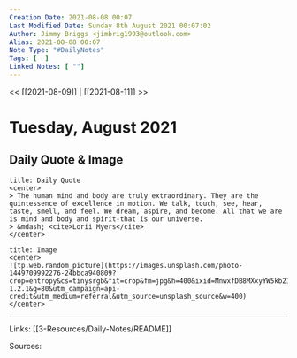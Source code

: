 ```yaml
---
Creation Date: 2021-08-08 00:07
Last Modified Date: Sunday 8th August 2021 00:07:02
Author: Jimmy Briggs <jimbrig1993@outlook.com>
Alias: 2021-08-08 00:07
Note Type: "#DailyNotes"
Tags: [  ]
Linked Notes: [ ""]
---
```


<< [[2021-08-09]] | [[2021-08-11]] >>

# Tuesday, August 2021

## Daily Quote & Image

```ad-quote
title: Daily Quote
<center>
> The human mind and body are truly extraordinary. They are the quintessence of excellence in motion. We talk, touch, see, hear, taste, smell, and feel. We dream, aspire, and become. All that we are is mind and body and spirit-that is our universe.
> &mdash; <cite>Lorii Myers</cite>
</center>
```

```ad-info
title: Image
<center>
![tp.web.random_picture](https://images.unsplash.com/photo-1449709992276-24bbca940809?crop=entropy&cs=tinysrgb&fit=crop&fm=jpg&h=400&ixid=MnwxfDB8MXxyYW5kb218MHx8bGFuZHNjYXBlLHdhdGVyLHNwYWNlLHN1bixza3lsaW5lfHx8fHx8MTYyODU5NjIwNg&ixlib=rb-1.2.1&q=80&utm_campaign=api-credit&utm_medium=referral&utm_source=unsplash_source&w=400)
</center>
```

***

Links: [[3-Resources/Daily-Notes/README]]

Sources: 